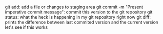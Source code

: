 git add: add a file or changes to staging area
git commit -m "Present imperative commit message": commit this version to the git repository 
git status: what the heck is happening in my git repository right now
git diff: prints the difference between last commited version and the current version
let's see if this works
